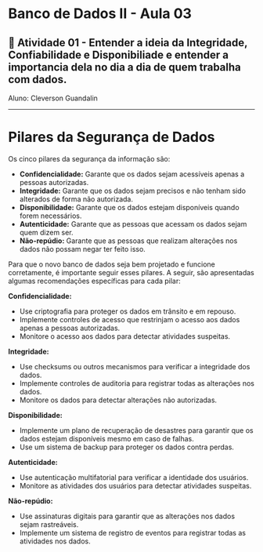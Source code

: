 # Banco de Dados II - Aula 03
## 📄 Atividade 01 - Entender a ideia da Integridade, Confiabilidade e Disponibiliade e entender a importancia dela no dia a dia de quem trabalha com dados.   
Aluno: Cleverson Guandalin

---
# Pilares da Segurança de Dados	

Os cinco pilares da segurança da informação são:

* **Confidencialidade:** Garante que os dados sejam acessíveis apenas a pessoas autorizadas.
* **Integridade:** Garante que os dados sejam precisos e não tenham sido alterados de forma não autorizada.
* **Disponibilidade:** Garante que os dados estejam disponíveis quando forem necessários.
* **Autenticidade:** Garante que as pessoas que acessam os dados sejam quem dizem ser.
* **Não-repúdio:** Garante que as pessoas que realizam alterações nos dados não possam negar ter feito isso.

Para que o novo banco de dados seja bem projetado e funcione corretamente, é importante seguir esses pilares. A seguir, são apresentadas algumas recomendações específicas para cada pilar:

**Confidencialidade:**

* Use criptografia para proteger os dados em trânsito e em repouso.
* Implemente controles de acesso que restrinjam o acesso aos dados apenas a pessoas autorizadas.
* Monitore o acesso aos dados para detectar atividades suspeitas.

**Integridade:**

* Use checksums ou outros mecanismos para verificar a integridade dos dados.
* Implemente controles de auditoria para registrar todas as alterações nos dados.
* Monitore os dados para detectar alterações não autorizadas.

**Disponibilidade:**

* Implemente um plano de recuperação de desastres para garantir que os dados estejam disponíveis mesmo em caso de falhas.
* Use um sistema de backup para proteger os dados contra perdas.

**Autenticidade:**

* Use autenticação multifatorial para verificar a identidade dos usuários.
* Monitore as atividades dos usuários para detectar atividades suspeitas.

**Não-repúdio:**

* Use assinaturas digitais para garantir que as alterações nos dados sejam rastreáveis.
* Implemente um sistema de registro de eventos para registrar todas as atividades nos dados.
